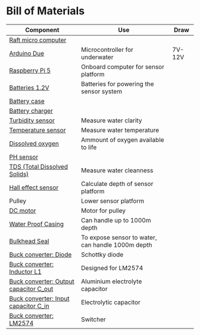 # Bill of Materials

|Component|Use|Draw|
|-|-|-|
[Raft micro computer](https://docs.arduino.cc/hardware/due/)||
|[Arduino Due](https://www.amazon.se/Arduino-AG-utvecklingskort-Due-A000062/dp/B08933P95J?source=ps-sl-shoppingads-lpcontext&ref_=fplfs&psc=1&smid=ANU9KP01APNAG)|Microcontroller for underwater|7V-12V|
[Raspberry Pi 5](https://se.farnell.com/raspberry-pi/rpi5-8gb-single/rpi-5-board-2-4ghz-8gb-arm-cortex/dp/4256000)|Onboard computer for sensor platform||
[Batteries 1.2V ](https://www.digikey.se/sv/products/detail/energizer-battery-company/NH15BP-8/4477694)|Batteries for powering the sensor system||
[Battery case](https://www.digikey.se/sv/products/detail/mpd-memory-protection-devices/BH28AAW/2439344)|||
[Battery charger](https://www.digikey.se/sv/products/detail/sparkfun-electronics/16718/16915572)|||
[Turbidity sensor](https://se.farnell.com/seeed-studio/101020752/turbidity-sensor-board-arduino/dp/4007740)|Measure water clarity||
[Temperature sensor](https://se.farnell.com/dfrobot/dfr0198/temp-sensor-probe-6mm-x-35mm-ss/dp/3517904)|Measure water temperature||
[Dissolved oxygen](https://se.farnell.com/dfrobot/sen0237-a/dev-kit-analog-dissolved-oxygen/dp/3517931)|Ammount of oxygen available to life||
[PH sensor](https://se.farnell.com/dfrobot/sen0169/anal-ph-sensor-meter-pro-kit-arduino/dp/3517876)||
|[TDS (Total Dissolved Solids)](https://se.farnell.com/dfrobot/sen0244/analogue-tds-sensor-meter-kit/dp/3517934)|Measure water cleanness||
|[Hall effect sensor](https://www.electrokit.com/tlv49645-sip-3-hall-effektsensor-digital?gad_source=1&gad_campaignid=17338847491&gbraid=0AAAAAD_OrGN7ekLvdRKENoxCQ38xOgkfL&gclid=CjwKCAjwiY_GBhBEEiwAFaghvvtc5-3xuZx12bOuwTdUgIruGaBNhWvSB5BtiQO6VNAnJ_LaX2MxmBoCMSQQAvD_BwE) |Calculate depth of sensor platform||
|Pulley|Lower sensor platform||
|[DC motor](https://www.biltema.se/bil---mc/lasta-och-dra/transporttillbehor/elektriska-vinschar/elvinsch-12-v-907-kg-2000042426?utm_source=google&utm_medium=cpc&utm_campaign=p-shopping-LIA-mid&gad_source=1&gad_campaignid=1603792037&gbraid=0AAAAADowiYi8V4ggsYYD4R_vxDRMR9FQR&gclid=Cj0KCQjwoP_FBhDFARIsANPG24PgOhgRuM1j2egWvMcDXaO6lrkzRsuYV2femD6pD6_SUT8Prufzs9IaAtKREALw_wcB)|Motor for pulley||
|[Water Proof Casing](https://bluerobotics.com/store/watertight-enclosures/wte-vp/)|Can handle up to 1000m depth||
|[Bulkhead Seal](https://bluerobotics.com/store/cables-connectors/penetrators/wlp-vp/)|To expose sensor to water, can handle 1000m depth||
|[Buck converter: Diode](https://www.digikey.se/sv/products/detail/smc-diode-solutions/31DQ03/12142340)|Schottky diode||
|[Buck converter: Inductor L1](https://www.digikey.se/sv/products/detail/pulse-electronics/PE-53115NL/2266016)|Designed for LM2574||
|[Buck converter: Output capacitor C_out](https://www.digikey.se/sv/products/detail/panasonic-electronic-components/EEV-FK1V681Q/396277)|Aluminium electrolyte capacitor||
|[Buck converter: Input capacitor C_in](https://www.digikey.se/sv/products/detail/panasonic-electronic-components/EEV-FK1V681Q/396277)|Electrolytic capacitor||
|[Buck converter: LM2574](https://www.digikey.se/sv/products/detail/texas-instruments/LM2574HVM-ADJ-NOPB/308011)|Switcher||

